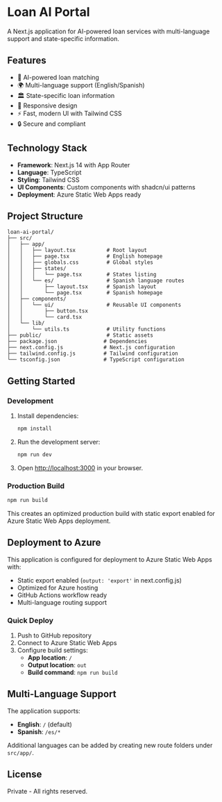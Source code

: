 # Loan AI Portal

A Next.js application for AI-powered loan services with multi-language support and state-specific information.

## Features

- 🤖 AI-powered loan matching
- 🌍 Multi-language support (English/Spanish)
- 🏛️ State-specific loan information
- 📱 Responsive design
- ⚡ Fast, modern UI with Tailwind CSS
- 🔒 Secure and compliant

## Technology Stack

- **Framework**: Next.js 14 with App Router
- **Language**: TypeScript
- **Styling**: Tailwind CSS
- **UI Components**: Custom components with shadcn/ui patterns
- **Deployment**: Azure Static Web Apps ready

## Project Structure

```
loan-ai-portal/
├── src/
│   ├── app/
│   │   ├── layout.tsx          # Root layout
│   │   ├── page.tsx            # English homepage
│   │   ├── globals.css         # Global styles
│   │   ├── states/
│   │   │   └── page.tsx        # States listing
│   │   └── es/                 # Spanish language routes
│   │       ├── layout.tsx      # Spanish layout
│   │       └── page.tsx        # Spanish homepage
│   ├── components/
│   │   └── ui/                 # Reusable UI components
│   │       ├── button.tsx
│   │       └── card.tsx
│   └── lib/
│       └── utils.ts            # Utility functions
├── public/                     # Static assets
├── package.json               # Dependencies
├── next.config.js             # Next.js configuration
├── tailwind.config.js         # Tailwind configuration
└── tsconfig.json              # TypeScript configuration
```

## Getting Started

### Development

1. Install dependencies:
   ```bash
   npm install
   ```

2. Run the development server:
   ```bash
   npm run dev
   ```

3. Open [http://localhost:3000](http://localhost:3000) in your browser.

### Production Build

```bash
npm run build
```

This creates an optimized production build with static export enabled for Azure Static Web Apps deployment.

## Deployment to Azure

This application is configured for deployment to Azure Static Web Apps with:

- Static export enabled (`output: 'export'` in next.config.js)
- Optimized for Azure hosting
- GitHub Actions workflow ready
- Multi-language routing support

### Quick Deploy

1. Push to GitHub repository
2. Connect to Azure Static Web Apps
3. Configure build settings:
   - **App location**: `/`
   - **Output location**: `out`
   - **Build command**: `npm run build`

## Multi-Language Support

The application supports:
- **English**: `/` (default)
- **Spanish**: `/es/*`

Additional languages can be added by creating new route folders under `src/app/`.

## License

Private - All rights reserved.